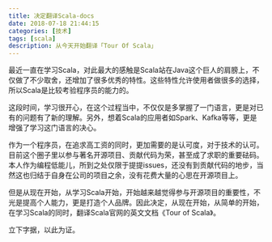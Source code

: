 ```yaml
---
title: 决定翻译Scala-docs
date: 2018-07-18 21:44:15
categories: [技术]
tags: [scala]
description: 从今天开始翻译「Tour Of Scala」
---
```

最近一直在学习Scala，对此最大的感触是Scala站在Java这个巨人的肩膀上，不仅做了不少取舍，还增加了很多优秀的特性。这些特性允许使用者做很多的选择，所以Scala是比较考验程序员的能力的。

这段时间，学习很开心，在这个过程当中，不仅仅是多掌握了一门语言，更是对已有的问题有了新的理解。另外，想着Scala的应用者如Spark、Kafka等等，更是增强了学习这门语言的决心。<!--more-->

作为一个程序员，在追求高工资的同时，更加需要的是认可度，对于技术的认可。目前这个圈子里以参与著名开源项目、贡献代码为荣，甚至成了求职的重要砝码。本人作为编程低能儿，所到之处仅限于提提issues，还没有到贡献代码的地步，当然这也归结于自身在公司的项目之余，没有花费大量的心思在开源项目上。

但是从现在开始，从学习Scala开始，开始越来越觉得参与开源项目的重要性，不光是提高个人能力，更是打造个人品牌。因此决定，从现在开始，从简单的开始，在学习Scala的同时，翻译Scala官网的英文文档《Tour of Scala》。

立下字据，以此为证。